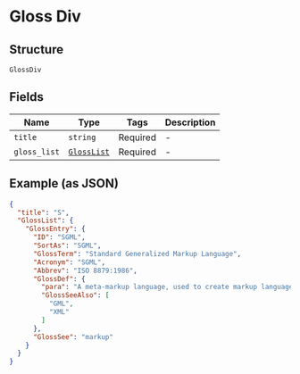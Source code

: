 
# Gloss Div

## Structure

`GlossDiv`

## Fields

| Name | Type | Tags | Description |
|  --- | --- | --- | --- |
| `title` | `string` | Required | - |
| `gloss_list` | [`GlossList`](/doc/models/gloss-list.md) | Required | - |

## Example (as JSON)

```json
{
  "title": "S",
  "GlossList": {
    "GlossEntry": {
      "ID": "SGML",
      "SortAs": "SGML",
      "GlossTerm": "Standard Generalized Markup Language",
      "Acronym": "SGML",
      "Abbrev": "ISO 8879:1986",
      "GlossDef": {
        "para": "A meta-markup language, used to create markup languages such as DocBook.",
        "GlossSeeAlso": [
          "GML",
          "XML"
        ]
      },
      "GlossSee": "markup"
    }
  }
}
```

